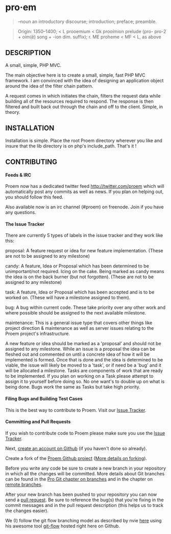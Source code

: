 # pro·em

> –noun
> an introductory discourse; introduction; preface; preamble.

> Origin:
> 1350–1400; < L prooemium < Gk prooímion prelude (pro- pro-2 + oím(ē) song + -ion dim. suffix);
> r. ME proheme < MF < L, as above

## DESCRIPTION

A small, simple, PHP MVC.

The main objective here is to create a small, simple, fast PHP MVC framework. I am convinced
with the idea of designing an application object around the idea of the filter chain pattern.

A request comes in which initiates the chain, filters the request data while building all of
the resources required to respond. The response is then filtered and built back out through
the chain and off to the client. Simple, in theory.

## INSTALLATION

Installation is simple. Place the root Proem directory wherever you like and insure that the
lib directory is on php's include_path. That's it !

## CONTRIBUTING

#### Feeds & IRC
Proem now has a dedicated twitter feed http://twitter.com/proem which will automatically post any commits as well as news. If you plan on helping out, you should follow this feed.

Also available now is an irc channel (#proem) on freenode. Join if you have any questions.

#### The Issue Tracker
There are currently 5 types of labels in the issue tracker and they work like this:

proposal: A feature request or idea for new feature implementation. (These are not to be assigned to any milestone)

candy: A feature, Idea or Proposal which has been determined to be unimportant/not required. Icing on the cake. Being marked as candy means the idea is on the back burner (but not forgotten). (These are not to be assigned to any milestone)

task: A feature, Idea or Proposal which has been accepted and is to be worked on. (These will have a milestone assigned to them).

bug: A bug within current code. These take priority over any other work and where possible should be assigned to the next available milestone.

maintenance: This is a general issue type that covers other things like project direction & maintenance as well as server issues relating to the Proem project's infrastructure.

A new feature or idea should be marked as a 'proposal' and should not be assigned to any milestone. While an issue is a proposal the idea can be fleshed out and commented on until a concrete idea of how it will be implemented is formed. Once that is done and the idea is determined to be viable, the issue will likely be moved to a 'task', or if need be a 'bug' and it will be allocated a milestone.
Tasks are components of work that are ready to be implemented. If you plan on working on a Task please attempt to assign it to yourself before doing so. No one want's to double up on what is being done.
Bugs work the same as Tasks but take high priority.

#### Filing Bugs and Building Test Cases

This is the best way to contribute to Proem. Visit our [Issue Tracker](http://github.com/trq/proem/issues).

#### Committing and Pull Requests

If you wish to contribute code to Proem please make sure you use the [Issue Tracker](http://github.com/trq/proem/issues).

Next, [create an account on Github](https://github.com/signup/free) (if you haven't done so already).

Create a fork of the [Proem Github project](http://github.com/trq/proem) ([More details on forking](http://help.github.com/forking/)).

Before you write any code be sure to create a new branch in your repository in which all the changes will be committed. More details about Git branches can be found in the [Pro Git chapter on branches](http://progit.org/book/ch3-1.html) and in the chapter on [remote branches](http://progit.org/book/ch3-5.html).

After your new branch has been pushed to your repository you can now send a [pull request](http://help.github.com/pull-requests/). Be sure to reference the bug(s) that you're fixing in the commit messages and in the pull request description (this helps us to track the changes easier).

We (I) follow the git flow branching model as described by nvie [here](http://nvie.com/posts/a-successful-git-branching-model) using his awesome tool [git-flow](https://github.com/nvie/gitflow) hosted right here on Github.
